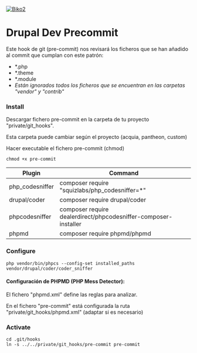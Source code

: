 [![Biko2](https://www.biko2.com/wp-content/uploads/web/logo.png)](https://www.biko2.com)

# Drupal Dev Precommit

Este hook de git (pre-commit) nos revisará los ficheros que se han añadido al commit que cumplan con este patrón:
- *.php
- *.theme
- *.module
- _Están ignorados todos los ficheros que se encuentran en las carpetas "vendor" y "contrib"_

### Install

Descargar fichero pre-commit en la carpeta de tu proyecto "private/git_hooks".

Esta carpeta puede cambiar según el proyecto (acquia, pantheon, custom)

Hacer executable el fichero pre-commit (chmod)

    chmod +x pre-commit

| Plugin | Command |
| ------ | ------ |
| php_codesniffer | composer require "squizlabs/php_codesniffer=*" |
| drupal/coder | composer require drupal/coder |
| phpcodesniffer | composer require dealerdirect/phpcodesniffer-composer-installer |
| phpmd | composer require phpmd/phpmd |

### Configure
    php vendor/bin/phpcs --config-set installed_paths vendor/drupal/coder/coder_sniffer

#### Configuración de PHPMD (PHP Mess Detector):
El fichero "phpmd.xml" define las reglas para analizar.

En el fichero "pre-commit" está configurada la ruta "private/git_hooks/phpmd.xml" (adaptar si es necesario)

### Activate
    cd .git/hooks
    ln -s ../../private/git_hooks/pre-commit pre-commit
